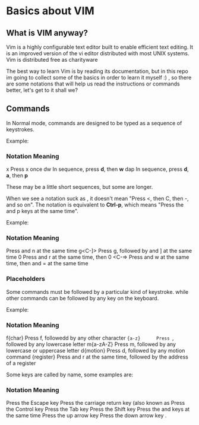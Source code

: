 # Basics about VIM

## What is VIM anyway?

Vim is a highly configurable text editor built to enable efficient text editing.
It is an improved version of the vi editor distributed with most UNIX systems. Vim is distributed free as charityware


The best way to learn Vim is by reading its documentation, but in this repo im going to collect some
of the basics in order to learn it myself :) , so there are some notations that will help us read the
instructions or commands better, let's get to it shall we?

## Commands

In Normal mode, commands are designed to be typed as a sequence of keystrokes. 

Example: 

### Notation	Meaning
x		Press x once
dw		In sequence, press **d**, then **w**
dap		In sequence, press **d**, **a**, then **p**


These may be a little short sequences, but some are longer.

When we see a notation suck as **<C-p>**, it doesn't mean "Press <, then C, then -, and so on". The **<C-p>** notation
is equivalent to **Ctrl-p**, which means "Press the <Ctrl> and p keys at the same time".

Example:

### Notation	Meaning
<C-n>		Press <Ctrl> and n at the same time
g<C-]>		Press g, followed by <Ctrl> and ] at the same time
<C-r>0		Press <Ctrl> and r at the same time, then 0
<C-w><C-=>	Press <Ctrl> and w at the same time, then <Ctrl> and = at the same time


### Placeholders

Some commands must be followed by a particular kind of keystroke. while other commands can be followed by any key on the keyboard.

Example:

### Notation	Meaning
f{char}		Press f, followedd by any other character
`{a-z}		Press `, followed by any lowercase letter
m{a-zA-Z}	Press m, followed by any lowercase or uppercase letter
d{motion}	Press d, followed by any motion command
<C-r>{register}	Press <Ctrl> and r at the same time, followed by the address of a register

Some keys are called by name, some examples are:

### Notation	Meaning
<Esc>		Press the Escape key
<CR>		Press the carriage return key (also known as <Enter>
<Ctrl>		Press the Control key
<Tab>		Press the Tab key
<Shift>		Press the Shift key
<S-Tab>		Press the <Shift> and <Tab> keys at the same time
<Up>		Press the up arrow key
<Down>		Press the down arrow key
.





